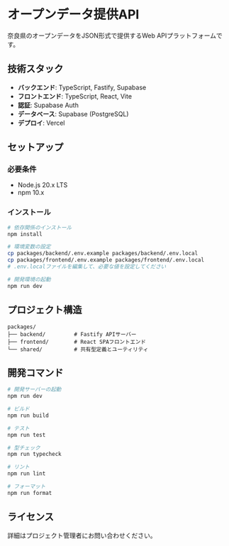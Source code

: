 # オープンデータ提供API

奈良県のオープンデータをJSON形式で提供するWeb APIプラットフォームです。

## 技術スタック

- **バックエンド**: TypeScript, Fastify, Supabase
- **フロントエンド**: TypeScript, React, Vite
- **認証**: Supabase Auth
- **データベース**: Supabase (PostgreSQL)
- **デプロイ**: Vercel

## セットアップ

### 必要条件

- Node.js 20.x LTS
- npm 10.x

### インストール

```bash
# 依存関係のインストール
npm install

# 環境変数の設定
cp packages/backend/.env.example packages/backend/.env.local
cp packages/frontend/.env.example packages/frontend/.env.local
# .env.localファイルを編集して、必要な値を設定してください

# 開発環境の起動
npm run dev
```

## プロジェクト構造

```
packages/
├── backend/         # Fastify APIサーバー
├── frontend/        # React SPAフロントエンド
└── shared/          # 共有型定義とユーティリティ
```

## 開発コマンド

```bash
# 開発サーバーの起動
npm run dev

# ビルド
npm run build

# テスト
npm run test

# 型チェック
npm run typecheck

# リント
npm run lint

# フォーマット
npm run format
```

## ライセンス

詳細はプロジェクト管理者にお問い合わせください。
